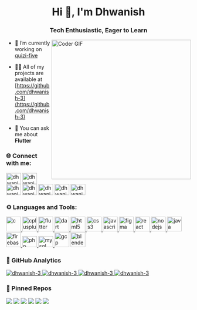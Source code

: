 <h1 align="center">Hi 👋, I'm Dhwanish</h1>
<h3 align="center">Tech Enthusiastic, Eager to Learn</h3>
<img align="right" alt="Coder GIF" width=380 src="https://firebasestorage.googleapis.com/v0/b/nitc-permission-system.appspot.com/o/github-images%2Fdhwanish-coding.gif?alt=media" />

- 🔭 I’m currently working on [quizi-five](https://github.com/dhwanish-3/quizi-five)

- 👨‍💻 All of my projects are available at [https://github.com/dhwanish-3](https://github.com/dhwanish-3)

- 💬 You can ask me about **Flutter**

<h3 align="left">🌐 Connect with me:</h3>
<p align="left">
    <a href="https://twitter.com/dhwanidhwanish">
    <img align="center" src="https://firebasestorage.googleapis.com/v0/b/nitc-permission-system.appspot.com/o/github-images%2Ftwitter.svg?alt=media" alt="dhwanidhwanish" height="30" width="40" /></a>
    <a href="https://linkedin.com/in/dhwanishkr">
    <img align="center" src="https://firebasestorage.googleapis.com/v0/b/nitc-permission-system.appspot.com/o/github-images%2Flinkedin.svg?alt=media" alt="dhwanishkr" height="30" width="40" /></a>
    <a href="https://www.codechef.com/users/dhwani333sh">
    <img align="center" src="https://firebasestorage.googleapis.com/v0/b/nitc-permission-system.appspot.com/o/github-images%2Fcodechef.svg?alt=media" alt="dhwani333sh" height="30" width="40" /></a>
    <a href="https://www.hackerrank.com/dhwanish_b211261">
    <img align="center" src="https://firebasestorage.googleapis.com/v0/b/nitc-permission-system.appspot.com/o/github-images%2Fhackerrank.svg?alt=media" alt="dhwanish_b211261" height="30" width="40" /></a>
    <a href="https://codeforces.com/profile/dhwanish3">
    <img align="center" src="https://firebasestorage.googleapis.com/v0/b/nitc-permission-system.appspot.com/o/github-images%2Fcodeforces.svg?alt=media" alt="dhwanish3" height="30" width="40" /></a>
    <a href="https://www.leetcode.com/dhwanish3">
    <img align="center" src="https://firebasestorage.googleapis.com/v0/b/nitc-permission-system.appspot.com/o/github-images%2Fleetcode.svg?alt=media" alt="dhwanish3" height="30" width="40" /></a>
    <a href="https://auth.geeksforgeeks.org/user/dhwanicx67">
    <img align="center" src="https://firebasestorage.googleapis.com/v0/b/nitc-permission-system.appspot.com/o/github-images%2Fgfg.svg?alt=media" alt="dhwanicx67" height="30" width="40" /></a>
</p>

<h3 align="left">⚙️ Languages and Tools:</h3>
<p align="left">
<a href="https://www.cprogramming.com/">
    <img src="https://firebasestorage.googleapis.com/v0/b/nitc-permission-system.appspot.com/o/github-images%2Fc.svg?alt=media" alt="c" width="40" height="40"/> </a>
<a href="https://www.w3schools.com/cpp/"> 
    <img src="https://firebasestorage.googleapis.com/v0/b/nitc-permission-system.appspot.com/o/github-images%2Fcpp.svg?alt=media" alt="cplusplus" width="40" height="40"/> </a> 
<a href="https://flutter.dev"> 
    <img src="https://firebasestorage.googleapis.com/v0/b/nitc-permission-system.appspot.com/o/github-images%2Fflutter.svg?alt=media" alt="flutter" width="40" height="40"/> </a> 
<a href="https://dart.dev"> 
    <img src="https://firebasestorage.googleapis.com/v0/b/nitc-permission-system.appspot.com/o/github-images%2Fdart.svg?alt=media" alt="dart" width="40" height="40"/> </a> 
<a href="https://www.w3.org/html/">
    <img src="https://firebasestorage.googleapis.com/v0/b/nitc-permission-system.appspot.com/o/github-images%2Fhtml.svg?alt=media" alt="html5" width="40" height="40"/> </a>
<a href="https://www.w3schools.com/css/">
    <img src="https://firebasestorage.googleapis.com/v0/b/nitc-permission-system.appspot.com/o/github-images%2Fcss.svg?alt=media" alt="css3" width="40" height="40"/> </a>
<a href="https://developer.mozilla.org/en-US/docs/Web/JavaScript"> 
    <img src="https://firebasestorage.googleapis.com/v0/b/nitc-permission-system.appspot.com/o/github-images%2Fjavascript.svg?alt=media" alt="javascript" width="40" height="40"/> </a> 
<a href="https://www.figma.com/">
    <img src="https://firebasestorage.googleapis.com/v0/b/nitc-permission-system.appspot.com/o/github-images%2Ffigma.svg?alt=media" alt="figma" width="40" height="40"/> </a> 
<a href="https://reactjs.org/">
    <img src="https://firebasestorage.googleapis.com/v0/b/nitc-permission-system.appspot.com/o/github-images%2Freact.svg?alt=media" alt="react" width="40" height="40"/> </a> 
<a href="https://nodejs.org">
    <img src="https://firebasestorage.googleapis.com/v0/b/nitc-permission-system.appspot.com/o/github-images%2Fnodejs.svg?alt=media" alt="nodejs" width="40" height="40"/> </a>
<a href="https://www.java.com">
    <img src="https://firebasestorage.googleapis.com/v0/b/nitc-permission-system.appspot.com/o/github-images%2Fjava.svg?alt=media" alt="java" width="40" height="40"/> </a> 
<a href="https://firebase.google.com/"> 
    <img src="https://firebasestorage.googleapis.com/v0/b/nitc-permission-system.appspot.com/o/github-images%2Ffirebase.svg?alt=media" alt="firebase" width="40" height="40"/> </a> 
<a href="https://www.php.net"> 
    <img src="https://firebasestorage.googleapis.com/v0/b/nitc-permission-system.appspot.com/o/github-images%2Fphp.svg?alt=media" alt="php" width="40" height="30"/> </a> 
<a href="https://www.mysql.com/">
    <img src="https://firebasestorage.googleapis.com/v0/b/nitc-permission-system.appspot.com/o/github-images%2Fmysql.svg?alt=media" alt="mysql" width="40" height="30"/> </a>
<a href="https://cloud.google.com"> 
    <img src="https://firebasestorage.googleapis.com/v0/b/nitc-permission-system.appspot.com/o/github-images%2Fgcloud.svg?alt=media" alt="gcp" width="40"height="40"></a> 
<a href="https://www.blender.org/"> 
    <img src="https://firebasestorage.googleapis.com/v0/b/nitc-permission-system.appspot.com/o/github-images%2Fblender.svg?alt=media" alt="blender" width="40" height="40"/> </a>
</p>

<h3>🧩 GitHub Analytics</h3>
<a href="https://github.com/dhwanish-3">
    <img class="streak" src="https://github-readme-streak-stats.herokuapp.com/?user=dhwanish-3&theme=neon&hide_border=true&border_color=646464" alt="dhwanish-3"/>
    <img class="Lang" src="https://my-readme-stats-chi.vercel.app/api/top-langs?username=dhwanish-3&show_icons=true&locale=en&layout=compact&theme=neon&size_weight=0.5&count_weight=0.5&langs_count=8&hide_border=true&hide=Makefile&border_color=646464" alt="dhwanish-3" />
    <img class="rank" src="https://my-readme-stats-chi.vercel.app/api?username=dhwanish-3&show_icons=true&locale=en&theme=neon&include_all_commits&rank_icon=percentile&line_height=29&hide_border=true&border_color=646464" alt="dhwanish-3" />
    <img class="trophy" src="https://github-profile-trophy.vercel.app/?username=dhwanish-3&theme=radical&row=2&column=3&title=MultipleLang,Stars,Commits,Issues,PullRequest,Repositories,Reviews&no-frame=true&border_color=646464"alt="dhwanish-3" />
</a>
<h3>🔧 Pinned Repos</h3>
<div >
<img src="https://my-readme-stats-chi.vercel.app/api/pin/?username=dhwanish-3&repo=heal_the_health_app&theme=neon&border_color=646464">
<img src="https://my-readme-stats-chi.vercel.app/api/pin/?username=shellyannissa&repo=quizi-five&theme=neon&border_color=646464">
<img src="https://my-readme-stats-chi.vercel.app/api/pin/?username=dhwanish-3&repo=dhwanY_OS&theme=neon&border_color=646464">
<img src="https://my-readme-stats-chi.vercel.app/api/pin/?username=dhwanish-3&repo=Heartless&theme=neon&border_color=646464">
<img src="https://my-readme-stats-chi.vercel.app/api/pin/?username=dhwanish-3&repo=git_bash_powerline_theme&theme=neon&border_color=646464">
<img src="https://my-readme-stats-chi.vercel.app/api/pin/?username=curioushari&repo=Enquire-Calendar&theme=neon&border_color=646464">
</div>